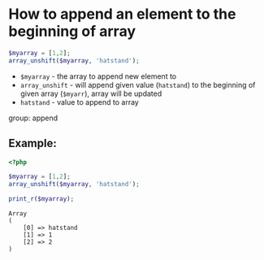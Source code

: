 # How to append an element to the beginning of array

```php
$myarray = [1,2];
array_unshift($myarray, 'hatstand');
```

- `$myarray` - the array to append new element to
- `array_unshift` - will append given value (`hatstand`) to the beginning of given array (`$myarr`), array will be updated
- `hatstand` - value to append to array

group: append

## Example: 
```php
<?php

$myarray = [1,2];
array_unshift($myarray, 'hatstand');

print_r($myarray);
```
```
Array
(
    [0] => hatstand
    [1] => 1
    [2] => 2
)

```

